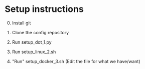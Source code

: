 # Setup instructions

0) Install git

1) Clone the config repository

2) Run setup_dot_1.py

3) Run setup_linux_2.sh

4) "Run" setup_docker_3.sh (Edit the file for what we have/want)

